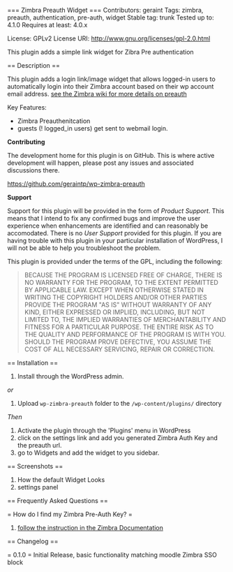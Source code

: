 === Zimbra Preauth Widget ===
Contributors: geraint
Tags: zimbra, preauth, authentication, pre-auth, widget
Stable tag: trunk
Tested up to: 4.1.0
Requires at least: 4.0.x

License: GPLv2
License URI: http://www.gnu.org/licenses/gpl-2.0.html

This plugin adds a simple link widget for Zibra Pre authentication

== Description ==

This plugin adds a login link/image widget that allows logged-in users to automatically login into their Zimbra account based on their wp account email address. [see the Zimbra wiki for more details on preauth](http://wiki.zimbra.com/wiki/Preauth) 

Key Features:

* Zimbra Preauthenitcation
* guests (! logged_in users) get sent to webmail login.

**Contributing**

The development home for this plugin is on GitHub. This is where active development will happen, please post any issues and associated discussions there.

https://github.com/geraintp/wp-zimbra-preauth

**Support**

Support for this plugin will be provided in the form of _Product Support_. This means that I intend to fix any confirmed bugs and improve the user experience when enhancements are identified and can reasonably be accomodated. There is no _User Support_ provided for this plugin. If you are having trouble with this plugin in your particular installation of WordPress, I will not be able to help you troubleshoot the problem.

This plugin is provided under the terms of the GPL, including the following:

> BECAUSE THE PROGRAM IS LICENSED FREE OF CHARGE, THERE IS NO WARRANTY
> FOR THE PROGRAM, TO THE EXTENT PERMITTED BY APPLICABLE LAW.  EXCEPT WHEN
> OTHERWISE STATED IN WRITING THE COPYRIGHT HOLDERS AND/OR OTHER PARTIES
> PROVIDE THE PROGRAM "AS IS" WITHOUT WARRANTY OF ANY KIND, EITHER EXPRESSED
> OR IMPLIED, INCLUDING, BUT NOT LIMITED TO, THE IMPLIED WARRANTIES OF
> MERCHANTABILITY AND FITNESS FOR A PARTICULAR PURPOSE.  THE ENTIRE RISK AS
> TO THE QUALITY AND PERFORMANCE OF THE PROGRAM IS WITH YOU.  SHOULD THE
> PROGRAM PROVE DEFECTIVE, YOU ASSUME THE COST OF ALL NECESSARY SERVICING,
> REPAIR OR CORRECTION.

== Installation ==

1. Install through the WordPress admin.

_or_

1. Upload `wp-zimbra-preauth` folder to the `/wp-content/plugins/` directory

_Then_

1. Activate the plugin through the 'Plugins' menu in WordPress
2. click on the settings link and add you generated Zimbra Auth Key and the preauth url.
3. go to Widgets and add the widget to you sidebar. 

== Screenshots ==

1. How the default Widget Looks
2. settings panel

== Frequently Asked Questions ==

= How do I find my Zimbra Pre-Auth Key? =

1. [follow the instruction in the Zimbra Documentation](http://wiki.zimbra.com/wiki/Preauth#Preparing_a_domain_for_preauth)

== Changelog ==

= 0.1.0 =
Initial Release, basic functionality matching moodle Zimbra SSO block